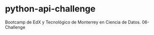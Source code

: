 # python-api-challenge
Bootcamp de EdX y Tecnológico de Monterrey en Ciencia de Datos. 06-Challenge
